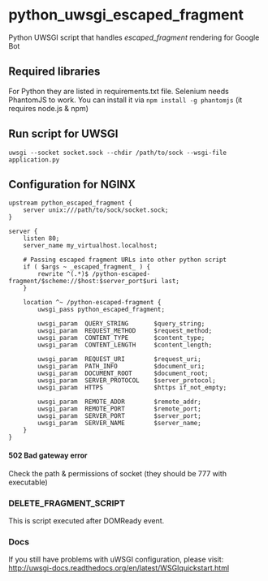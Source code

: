 # python_uwsgi_escaped_fragment
Python UWSGI script that handles _escaped_fragment_ rendering for Google Bot

## Required libraries
For Python they are listed in requirements.txt file. Selenium needs PhantomJS to work. You can install it via `npm install -g phantomjs` (it requires node.js & npm)

## Run script for UWSGI
```
uwsgi --socket socket.sock --chdir /path/to/sock --wsgi-file application.py
```

## Configuration for NGINX
```
upstream python_escaped_fragment {
    server unix:///path/to/sock/socket.sock;
}

server {
    listen 80;
    server_name my_virtualhost.localhost;
        
    # Passing escaped fragment URLs into other python script
    if ( $args ~ _escaped_fragment_ ) {
        rewrite ^(.*)$ /python-escaped-fragment/$scheme://$host:$server_port$uri last;
    }

    location ^~ /python-escaped-fragment {
        uwsgi_pass python_escaped_fragment;

        uwsgi_param  QUERY_STRING       $query_string;
        uwsgi_param  REQUEST_METHOD     $request_method;
        uwsgi_param  CONTENT_TYPE       $content_type;
        uwsgi_param  CONTENT_LENGTH     $content_length;

        uwsgi_param  REQUEST_URI        $request_uri;
        uwsgi_param  PATH_INFO          $document_uri;
        uwsgi_param  DOCUMENT_ROOT      $document_root;
        uwsgi_param  SERVER_PROTOCOL    $server_protocol;
        uwsgi_param  HTTPS              $https if_not_empty;

        uwsgi_param  REMOTE_ADDR        $remote_addr;
        uwsgi_param  REMOTE_PORT        $remote_port;
        uwsgi_param  SERVER_PORT        $server_port;
        uwsgi_param  SERVER_NAME        $server_name;
    }
}
```

#### 502 Bad gateway error
Check the path & permissions of socket (they should be 777 with executable)

### DELETE_FRAGMENT_SCRIPT
This is script executed after DOMReady event.

### Docs
If you still have problems with uWSGI configuration, please visit: http://uwsgi-docs.readthedocs.org/en/latest/WSGIquickstart.html